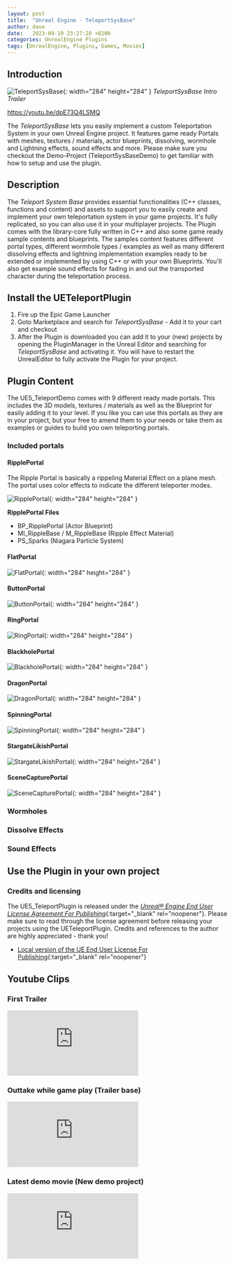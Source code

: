 ```yaml
---
layout: post
title:  "Unreal Engine - TeleportSysBase"
author: dave
date:   2023-09-10 23:27:28 +0200
categories: UnrealEngine Plugins
tags: [UnrealEngine, Plugins, Games, Movies]
---
```


## Introduction
![TeleportSysBase](../../assets/img/projects/ueteleportplugin/TeleporterIntro_MainImage_1920x1080.png){: width="284" height="284" }
_TeleportSysBase Intro Trailer_

https://youtu.be/dpE73Q4LSMQ

The *TeleportSysBase* lets you easily implement a custom Teleportation System in your own Unreal Engine project. It features game ready Portals with meshes, textures / materials, actor blueprints, dissolving, wormhole and Lightning effects, sound effects and more. Please make sure you checkout the Demo-Project (TeleportSysBaseDemo) to get familiar with how to setup and use the plugin.

## Description
The *Teleport System Base* provides essential functionalities (C++ classes, functions and content) and assets to support you to easily create and implement your own teleportation system in your game projects. It's fully replicated, so you can also use it in your multiplayer projects. The Plugin comes with the library-core fully written in C++ and also some game ready sample contents and blueprints. The samples content features different portal types, different wormhole types / examples as well as many different dissolving effects and lightning implementation examples ready to be extended or implemented by using C++ or with your own Blueprints. You'll also get example sound effects for fading in and out the transported character during the teleportation process.

## Install the UETeleportPlugin
1. Fire up the Epic Game Launcher
2. Goto Marketplace and search for *TeleportSysBase* - Add it to your cart and checkout
3. After the Plugin is downloaded you can add it to your (new) projects by opening the PluginManager in the Unreal Editor and searching for *TeleportSysBase* and activating it. You will have to restart the UnrealEditor to fully activate the Plugin for your project.

## Plugin Content
The UE5_TeleportDemo comes with 9 different ready made portals. This includes the 3D models, textures / materials as well as the Blueprint for easily adding it to your level. If you like you can use this portals as they are in your project, but your free to amend them to your needs or take them as examples or guides to build you own teleporting portals.

### Included portals

#### RipplePortal

The Ripple Portal is basically a rippeling Material Effect on a plane mesh. The portal uses color effects to indicate the different teleporter modes.

![RipplePortal](../../assets/img/projects/ueteleportplugin/readme/001_RipplePortal.png){: width="284" height="284" }

**RipplePortal Files**
- BP\_RipplePortal (Actor Blueprint)
- MI\_RippleBase / M\_RippleBase (Ripple Effect Material)
- PS\_Sparks (Niagara Particle System)

#### FlatPortal
![FlatPortal](../../assets/img/projects/ueteleportplugin/readme/002_FlatPortal.png){: width="284" height="284" }

#### ButtonPortal
![ButtonPortal](../../assets/img/projects/ueteleportplugin/readme/003_ButtonPortal.png){: width="284" height="284" }

#### RingPortal
![RingPortal](../../assets/img/projects/ueteleportplugin/readme/004_RingPortal.png){: width="284" height="284" }

#### BlackholePortal
![BlackholePortal](../../assets/img/projects/ueteleportplugin/readme/005_BlackholePortal.png){: width="284" height="284" }

#### DragonPortal
![DragonPortal](../../assets/img/projects/ueteleportplugin/readme/006_DragonPortal.png){: width="284" height="284" }

#### SpinningPortal
![SpinningPortal](../../assets/img/projects/ueteleportplugin/readme/007_SpinningPortal.png){: width="284" height="284" }

#### StargateLikishPortal
![StargateLikishPortal](../../assets/img/projects/ueteleportplugin/readme/008_StargateLikishPortal.png){: width="284" height="284" }

#### SceneCapturePortal
![SceneCapturePortal](../../assets/img/projects/ueteleportplugin/readme/009_SceneCapturePortal.png){: width="284" height="284" }

### Wormholes

### Dissolve Effects

### Sound Effects


## Use the Plugin in your own project

### Credits and licensing
The UE5_TeleportPlugin is released under the [_Unreal® Engine End User License Agreement For Publishing_](https://www.unrealengine.com/en-US/eula/unreal?sessionInvalidated=true){:target="_blank" rel="noopener"}. Please make sure to read through the license agreement before releasing your projects using the UETeleportPlugin. Credits and references to the author are highly appreciated - thank you!
- [Local version of the UE End User License For Publishing](/assets/docs/ue/LICENSE){:target="_blank" rel="noopener"}


## Youtube Clips
### First Trailer
<div class="container-responsive-iframe">
  <iframe class="responsive-iframe" src="https://www.youtube.com/embed/v8Az2MHcF_g" title="YouTube video player" frameborder="0" allow="accelerometer; autoplay; clipboard-write; encrypted-media; gyroscope; picture-in-picture" allowfullscreen></iframe>
</div>

### Outtake while game play (Trailer base)
<div class="container-responsive-iframe">
  <iframe class="responsive-iframe" src="https://www.youtube.com/embed/fcvcSzapRgE" title="YouTube video player" frameborder="0" allow="accelerometer; autoplay; clipboard-write; encrypted-media; gyroscope; picture-in-picture" allowfullscreen></iframe>
</div>

### Latest demo movie (New demo project)
<div class="container-responsive-iframe">
  <iframe class="responsive-iframe" src="https://www.youtube.com/embed/M2Sblqx3VVE" title="YouTube video player" frameborder="0" allow="accelerometer; autoplay; clipboard-write; encrypted-media; gyroscope; picture-in-picture" allowfullscreen></iframe>
</div>

<!--
## Source code download
- [Plugin source code](https://github.com/jetedonner/PlayerStartPlugin){:target="_blank" rel="noopener"} - Github repository
- [Demo project source UE4](https://github.com/jetedonner/UE4_PlayerStartDemo){:target="_blank" rel="noopener"} - Demo Source (UE4) - Github repository
- [Demo project source UE5](https://github.com/jetedonner/UE5_PlayerStartDemo){:target="_blank" rel="noopener"} - Demo Source (UE5) - Github repository
-->